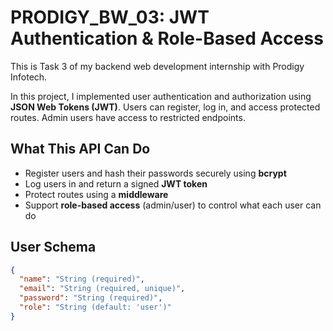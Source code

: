 # PRODIGY_BW_03: JWT Authentication & Role-Based Access

This is Task 3 of my backend web development internship with Prodigy Infotech.

In this project, I implemented user authentication and authorization using **JSON Web Tokens (JWT)**. Users can register, log in, and access protected routes. Admin users have access to restricted endpoints.

## What This API Can Do

- Register users and hash their passwords securely using **bcrypt**
- Log users in and return a signed **JWT token**
- Protect routes using a **middleware**
- Support **role-based access** (admin/user) to control what each user can do

## User Schema

```json
{
  "name": "String (required)",
  "email": "String (required, unique)",
  "password": "String (required)",
  "role": "String (default: 'user')"
}
